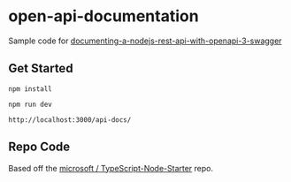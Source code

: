 # open-api-documentation

Sample code for [documenting-a-nodejs-rest-api-with-openapi-3-swagger](https://medium.com/wolox-driving-innovation/documenting-a-nodejs-rest-api-with-openapi-3-swagger-5deee9f50420)

## Get Started
`npm install`

`npm run dev`

`http://localhost:3000/api-docs/`

## Repo Code
Based off the [microsoft / TypeScript-Node-Starter](https://github.com/microsoft/TypeScript-Node-Starter) repo.
